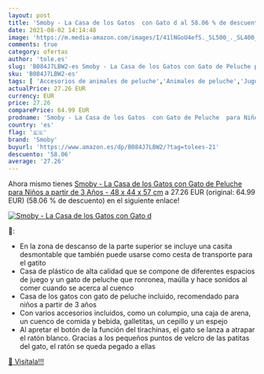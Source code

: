 ```yaml
---
layout: post
title: 'Smoby - La Casa de los Gatos  con Gato d al 58.06 % de descuento'
date: 2021-08-02 14:14:48
image: 'https://m.media-amazon.com/images/I/41lNGoU4efS._SL500_._SL400_.jpg'
comments: true
category: ofertas
author: 'tole.es'
slug: 'B084J7LBW2-es Smoby - La Casa de los Gatos con Gato de Peluche para...'
sku: 'B084J7LBW2-es'
tags: [ 'Accesorios de animales de peluche','Animales de peluche','Juguetes','Juguetes y juegos','Peluches','Ropa y accesorios para animales de peluche','peluche','smoby', ]
actualPrice: 27.26 EUR
currency: EUR
price: 27.26
comparePrice: 64.99 EUR
prodname: 'Smoby - La Casa de los Gatos  con Gato de Peluche  para Niños a partir de 3 Años - 48 x 44 x 57 cm'
country: 'es'
flag: '🇪🇸'
brand: 'Smoby'
buyurl: 'https://www.amazon.es/dp/B084J7LBW2/?tag=tolees-21'
descuento: '58.06'
average: '27.26'
---
```


Ahora mismo tienes [Smoby - La Casa de los Gatos  con Gato de Peluche  para Niños a partir de 3 Años - 48 x 44 x 57 cm](https://www.amazon.es/dp/B084J7LBW2/?tag=tolees-21) a 27.26 EUR (original: 64.99 EUR) (58.06 %  de descuento) en el siguiente enlace!

[![Smoby - La Casa de los Gatos  con Gato d](https://m.media-amazon.com/images/I/41lNGoU4efS._SL500_._SL400_.jpg)](https://www.amazon.es/dp/B084J7LBW2/?tag=tolees-21)

🔎:

- En la zona de descanso de la parte superior se incluye una casita desmontable que también puede usarse como cesta de transporte para el gatito
- Casa de plástico de alta calidad que se compone de diferentes espacios de juego y un gato de peluche que ronronea, maúlla y hace sonidos al comer cuando se acerca al cuenco
- Casa de los gatos con gato de peluche incluido, recomendado para niños a partir de 3 años
- Con varios accesorios incluidos, como un columpio, una caja de arena, un cuenco de comida y bebida, galletitas, un cepillo y un espejo
- Al apretar el botón de la función del tirachinas, el gato se lanza a atrapar el ratón blanco. Gracias a los pequeños puntos de velcro de las patitas del gato, el ratón se queda pegado a ellas

[🛒 Visítala!!!](https://www.amazon.es/dp/B084J7LBW2/?tag=tolees-21)
